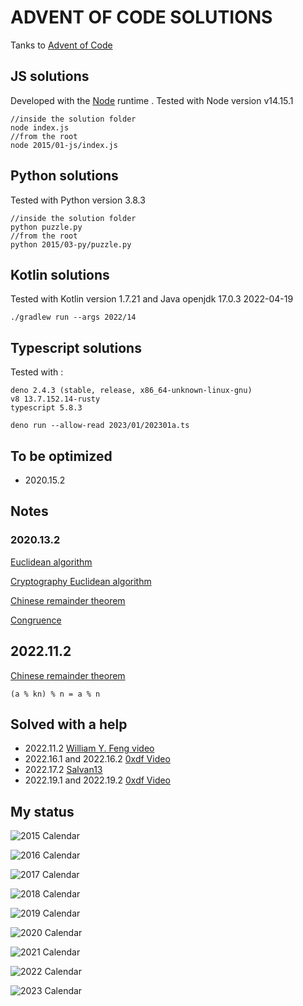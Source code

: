 ADVENT OF CODE SOLUTIONS
========================

Tanks to [Advent of Code](https://adventofcode.com/)

## JS solutions

Developed with the [Node](https://nodejs.org/en/) runtime . Tested with Node version v14.15.1

```console
//inside the solution folder
node index.js
//from the root
node 2015/01-js/index.js
```

## Python solutions

Tested with Python version 3.8.3

```console
//inside the solution folder
python puzzle.py
//from the root
python 2015/03-py/puzzle.py
```

## Kotlin solutions

Tested with Kotlin version 1.7.21 and Java openjdk 17.0.3 2022-04-19

```console
./gradlew run --args 2022/14
```

## Typescript solutions

Tested with :
```
deno 2.4.3 (stable, release, x86_64-unknown-linux-gnu)
v8 13.7.152.14-rusty
typescript 5.8.3
```


```console
deno run --allow-read 2023/01/202301a.ts
```

## To be optimized

- 2020.15.2

## Notes

### 2020.13.2

[Euclidean algorithm](https://en.wikipedia.org/wiki/Euclidean_algorithm)

[Cryptography Euclidean algorithm](https://www.khanacademy.org/computing/computer-science/cryptography/modarithmetic/a/the-euclidean-algorithm)

[Chinese remainder theorem](https://en.wikipedia.org/wiki/Chinese_remainder_theorem)

[Congruence](https://en.wikipedia.org/wiki/Modular_arithmetic#Congruence)

## 2022.11.2

[Chinese remainder theorem](https://en.wikipedia.org/wiki/Chinese_remainder_theorem)

```
(a % kn) % n = a % n
```

## Solved with a help

- 2022.11.2 [William Y. Feng video](https://www.youtube.com/watch?v=63-uEScYUvM)
- 2022.16.1 and 2022.16.2 [0xdf Video](https://www.youtube.com/watch?v=rN4tVLnkgJU)
- 2022.17.2 [Salvan13](https://github.com/salvan13/advent-of-code/tree/main/2022/17)
- 2022.19.1 and 2022.19.2 [0xdf Video](https://youtu.be/iIqIc5T2XpM)

## My status

![2015 Calendar](./2015.18.1-calendar.png?&raw=true "2015 Calendar")

![2016 Calendar](./2016.08.2-calendar.png?&raw=true "2016 Calendar")

![2017 Calendar](./2017.07.1-calendar.png?&raw=true "2017 Calendar")

![2018 Calendar](./2018.03.2-calendar.png?&raw=true "2018 Calendar")

![2019 Calendar](./2019.06.1-calendar.png?&raw=true "2019 Calendar")

![2020 Calendar](./2020.16.2-calendar.png?&raw=true "2020 Calendar")

![2021 Calendar](./2021.12.1-calendar.png?&raw=true "2021 Calendar")

![2022 Calendar](./2022.23.2-calendar.png?&raw=true "2022 Calendar")

![2023 Calendar](./2023.01.2-calendar.png?&raw=true "2023 Calendar")
